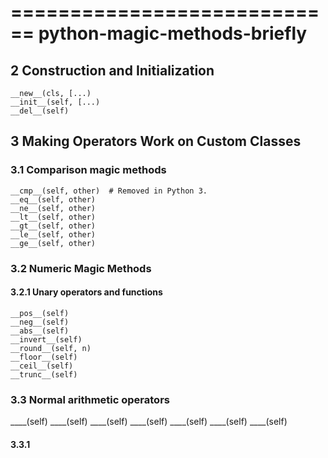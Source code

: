 ============================
python-magic-methods-briefly
============================

## 2 Construction and Initialization

    __new__(cls, [...)
    __init__(self, [...)
    __del__(self)


## 3 Making Operators Work on Custom Classes
### 3.1 Comparison magic methods

    __cmp__(self, other)  # Removed in Python 3.
    __eq__(self, other)
    __ne__(self, other)
    __lt__(self, other)
    __gt__(self, other)
    __le__(self, other)
    __ge__(self, other)


### 3.2 Numeric Magic Methods
#### 3.2.1 Unary operators and functions

    __pos__(self)
    __neg__(self)
    __abs__(self)
    __invert__(self)
    __round__(self, n)
    __floor__(self)
    __ceil__(self)
    __trunc__(self)
    
### 3.3 Normal arithmetic operators

____(self)
____(self)
____(self)
____(self)
____(self)
____(self)
____(self)

#### 3.3.1 
